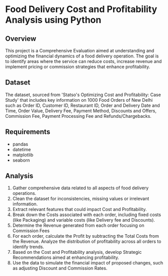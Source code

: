 # Food Delivery Cost and Profitability Analysis using Python

## Overview

This project is a Comprehensive Evaluation aimed at understanding and optimizing the financial dynamics of a food delivery operation. The goal is to identify areas where the service can reduce costs, increase revenue and implement pricing or commission strategies that enhance profitability.

## Dataset

The dataset, sourced from 'Statso's Optimizing Cost and Profitability: Case Study' that includes key information on 1000 Food Orders of New Delhi such as Order ID, Customer ID, Restaurant ID, Order and Delivery Date and Time, Order Value, Delivery Fee, Payment Method, Discounts and Offers, Commission Fee, Payment Processing Fee and Refunds/Chargebacks.

## Requirements

- pandas
- datetime
- matplotlib
- seaborn

## Analysis

1. Gather comprehensive data related to all aspects of food delivery operations.
2. Clean the dataset for inconsistencies, missing values or irrelevant information.
3. Extract relevant features that could impact Cost and Profitability.
4. Break down the Costs associated with each order, including fixed costs (like Packaging) and variable costs (like Delivery fee and Discounts).
5. Determine the Revenue generated from each order focusing on Commission Fees
6. For each order, calculate the Profit by subtracting the Total Costs from the Revenue. Analyze the distribution of profitability across all orders to identify trends.
7. Based on the Cost and Profitability analysis, develop Strategic Recommendations aimed at enhancing profitability.
8. Use the data to simulate the financial impact of proposed changes, such as adjusting Discount and Commission Rates.
